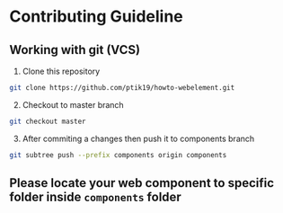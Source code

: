 # Contributing Guideline

## Working with git (VCS)
1. Clone this repository
```bash
git clone https://github.com/ptik19/howto-webelement.git
```
2. Checkout to master branch
```bash
git checkout master
```
3. After commiting a changes then push it to components branch
```bash
git subtree push --prefix components origin components
```

## Please locate your web component to specific folder inside `components` folder